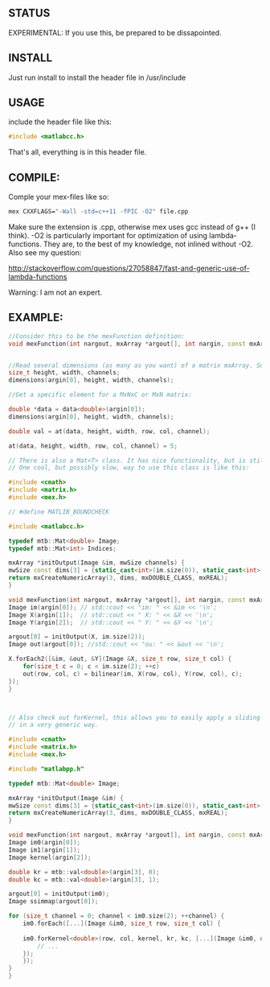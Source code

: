 ## STATUS

EXPERIMENTAL: If you use this, be prepared to be dissapointed.

## INSTALL

Just run install to install the header file in /usr/include

## USAGE

include the header file like this:

```C++
#include <matlabcc.h>
````

That's all, everything is in this header file.

## COMPILE:

Comple your mex-files like so:

```bash
mex CXXFLAGS="-Wall -std=c++11 -fPIC -O2" file.cpp
```

Make sure the extension is .cpp, otherwise mex uses gcc instead of g++ (I think).
-O2 is particularly important for optimization of using lambda-functions. They are,
to the best of my knowledge, not inlined without -O2. Also see my question:

http://stackoverflow.com/questions/27058847/fast-and-generic-use-of-lambda-functions

Warning: I am not an expert.

## EXAMPLE:


``` C++
//Consider this to be the mexFunction definition:
void mexFunction(int nargout, mxArray *argout[], int nargin, const mxArray *argin[]) ...


//Read several dimensions (as many as you want) of a matrix mxArray. Superfluos dimensions are set to 1.
size_t height, width, channels;
dimensions(argin[0], height, width, channels);

//Get a specific element for a MxNxC or MxN matrix:

double *data = data<double>(argin[0]);
dimensions(argin[0], height, width, channels);

double val = at(data, height, width, row, col, channel);

at(data, height, width, row, col, channel) = 5;

// There is also a Mat<T> class. It has nice functionality, but is still very experimental.
// One cool, but possibly slow, way to use this class is like this:

#include <cmath>
#include <matrix.h>
#include <mex.h>

// #define MATLIB_BOUNDCHECK

#include <matlabcc.h>

typedef mtb::Mat<double> Image;
typedef mtb::Mat<int> Indices;

mxArray *initOutput(Image &im, mwSize channels) {
mwSize const dims[3] = {static_cast<int>(im.size(0)), static_cast<int>(im.size(1)), channels};
return mxCreateNumericArray(3, dims, mxDOUBLE_CLASS, mxREAL);
}

void mexFunction(int nargout, mxArray *argout[], int nargin, const mxArray *argin[]) {
Image im(argin[0]); // std::cout << "im: " << &im << '\n';
Image X(argin[1]);  // std::cout << " X: " << &X << '\n';
Image Y(argin[2]);  // std::cout << " Y: " << &Y << '\n';

argout[0] = initOutput(X, im.size(2));
Image out(argout[0]); //std::cout << "ou: " << &out << '\n';

X.forEach2([&im, &out, &Y](Image &X, size_t row, size_t col) {
    for(size_t c = 0; c < im.size(2); ++c)
    out(row, col, c) = bilinear(im, X(row, col), Y(row, col), c);
});
}



// Also check out forKernel, this allows you to easily apply a sliding window on a MxN or MxNxC matrix,
// in a very generic way.

#include <cmath>
#include <matrix.h>
#include <mex.h>

#include "matlabpp.h"

typedef mtb::Mat<double> Image;

mxArray *initOutput(Image &im) {
mwSize const dims[3] = {static_cast<int>(im.size(0)), static_cast<int>(im.size(1)), static_cast<int>(im.size(2))};  
return mxCreateNumericArray(3, dims, mxDOUBLE_CLASS, mxREAL);
}

void mexFunction(int nargout, mxArray *argout[], int nargin, const mxArray *argin[]) {
Image im0(argin[0]);
Image im1(argin[1]);
Image kernel(argin[2]);

double kr = mtb::val<double>(argin[3], 0);
double kc = mtb::val<double>(argin[3], 1);

argout[0] = initOutput(im0);
Image ssimmap(argout[0]);

for (size_t channel = 0; channel < im0.size(2); ++channel) {
    im0.forEach([...](Image &im0, size_t row, size_t col) {
    
    im0.forKernel<double>(row, col, kernel, kr, kc, [...](Image &im0, double w, size_t row, size_t col) {
        // ... 
    });
    });
}
}
```
